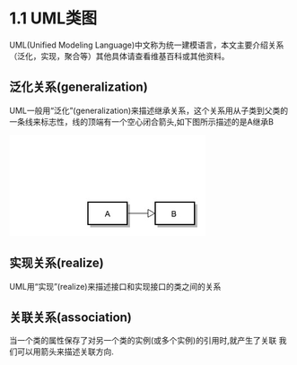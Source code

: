 # 1.1 UML类图

UML(Unified Modeling Language)中文称为统一建模语言，本文主要介绍关系（泛化，实现，聚合等）其他具体请查看维基百科或其他资料。

## 泛化关系(generalization)

UML一般用“泛化”(generalization)来描述继承关系，这个关系用从子类到父类的一条线来标志性，线的顶端有一个空心闭合箭头,如下图所示描述的是A继承B

![](/Static/generalization.jpg)

## 实现关系(realize)

UML用“实现”(realize)来描述接口和实现接口的类之间的关系

## 关联关系(association)

当一个类的属性保存了对另一个类的实例(或多个实例)的引用时,就产生了关联 我们可以用箭头来描述关联方向.